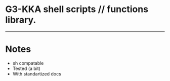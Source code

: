 
# G3-KKA shell scripts // functions library.

 ---

# Notes

 - sh compatable 
 - Tested (a bit)
 - With standartized docs 